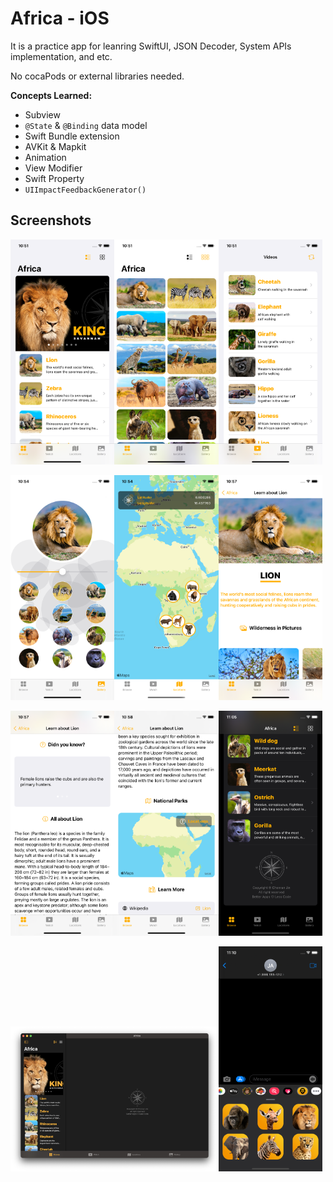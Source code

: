 # Africa - iOS

It is a practice app for leanring SwiftUI, JSON Decoder, System APIs implementation, and etc.

No cocaPods or external libraries needed.

**Concepts Learned:**

- Subview
- `@State` & `@Binding` data model
- Swift Bundle extension
- AVKit & Mapkit
- Animation
- View Modifier
- Swift Property
- `UIImpactFeedbackGenerator()`

## Screenshots

<img src="1.png" alt="Simulator Screen Shot - iPhone 11 - 2021-07-26 at 22.51.04" style="width:33%;" /><img src="2.png" alt="Simulator Screen Shot - iPhone 11 - 2021-07-26 at 22.51.11" style="width:33%;" /><img src="3.png" alt="Simulator Screen Shot - iPhone 11 - 2021-07-26 at 22.51.18" style="width:33%;" />

<img src="4.png" alt="Simulator Screen Shot - iPhone 11 - 2021-07-26 at 22.54.37" style="width:33%;" /><img src="5.png" alt="Simulator Screen Shot - iPhone 11 - 2021-07-26 at 22.54.46" style="width:33%;" /><img src="6.png" alt="Simulator Screen Shot - iPhone 11 - 2021-07-26 at 22.57.51" style="width:33%;" />

<img src="7.png" alt="Simulator Screen Shot - iPhone 11 - 2021-07-26 at 22.57.57" style="width:33%;" /><img src="8.png" alt="Simulator Screen Shot - iPhone 11 - 2021-07-26 at 22.58.01" style="width:33%;" /><img src="9.png" alt="Simulator Screen Shot - iPhone 11 - 2021-07-26 at 23.05.29" style="width:33%;" />

<img src="10.png" style="width:66%"/><img src="11.png" style="width:33%"/>

